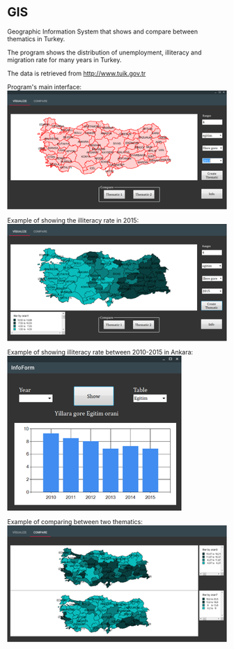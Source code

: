 # GIS
Geographic Information System that shows and compare between thematics in Turkey.

The program shows the distribution of unemployment, illiteracy and migration rate for many years in Turkey.

The data is retrieved from http://www.tuik.gov.tr

Program's main interface:
![Main Window](/SS/Capture1.png?raw=true)

Example of showing the illiteracy rate in 2015:
![Example1](/SS/Capture2.png?raw=true)

Example of showing illiteracy rate between 2010-2015 in Ankara:
![Example2](/SS/Capture3.png?raw=true)

Example of comparing between two thematics: 
![Example3](/SS/Capture4.png?raw=true)


